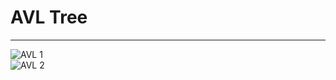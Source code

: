 # AVL Tree
---
![AVL 1](https://user-images.githubusercontent.com/71700079/144442428-5a6a006c-6b69-4eae-a638-66d0b32dc65b.png)  
![AVL 2](https://user-images.githubusercontent.com/71700079/144442432-ac36ac0c-fb33-433b-9771-a0f41d129e73.png)  
  
